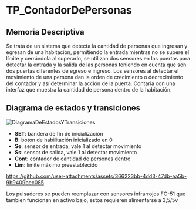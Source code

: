 # TP_ContadorDePersonas
## Memoria Descriptiva
Se trata de un sistema que detecta la cantidad de personas que ingresan y egresan de una habitación, permitiendo la entrada mientras no se supere el límite y cerrándola al superarlo, se utilizan dos sensores en las puertas para detectar la entrada y la salida de las personas teniendo en cuenta que son dos puertas diferentes de egreso e ingreso. Los sensores al detectar el movimiento de una persona dan la orden de crecimiento o decrecimiento del contador y así determinar la acción de la puerta. Contaria con una interfaz que muestra la cantidad de persona dentro de la habitación.
## Diagrama de estados y transiciones
![DiagramaDeEstadosYTransiciones](https://github.com/user-attachments/assets/62b08589-05d2-4f5c-9c03-330a6db6515f)
 - __SET__: bandera de fin de inicialización
 - __B__: boton de habilitación inicializado en 0
 - __Se__: sensor de entrada, vale 1 al detectar movimiento
 - __Ss__: sensor de salida, vale 1 al detectar movimiento
 - __Cont__: contador de cantidad de persones dentro
 - __Lim__: limite máximo preestablecido

https://github.com/user-attachments/assets/366223bb-4dd3-47db-aa5b-9b9409bec085

Los pulsadores se pueden reemplazar con sensores infrarrojos FC-51 que tambien funcionan en activo bajo, estos requieren alimentarse a 3,5/5v
